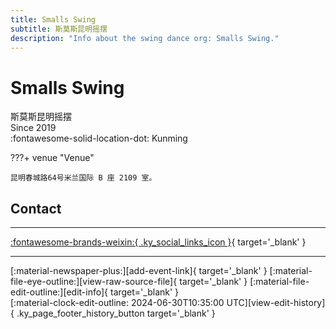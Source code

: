 ```yaml
---
title: Smalls Swing
subtitle: 斯莫斯昆明摇摆
description: "Info about the swing dance org: Smalls Swing."
---
```


# Smalls Swing

斯莫斯昆明摇摆  
Since 2019  
:fontawesome-solid-location-dot: Kunming  


???+ venue "Venue"

    昆明春城路64号米兰国际 B 座 2109 室。  

## Contact


---

 [:fontawesome-brands-weixin:{ .ky_social_links_icon }](# "SmallsSwing斯莫斯昆明摇摆"){ target='_blank' }

---

<div class="ky_page_footer" markdown>
<div class="ky_page_footer_trailing" markdown="span">
[:material-newspaper-plus:][add-event-link]{ target='_blank' }
[:material-file-eye-outline:][view-raw-source-file]{ target='_blank' }
[:material-file-edit-outline:][edit-info]{ target='_blank' }
</div>
<div class="ky_page_footer_leading" markdown="span">
[:material-clock-edit-outline: 2024-06-30T10:35:00 UTC][view-edit-history]{ .ky_page_footer_history_button target='_blank' }
</div>
</div>

[add-event-link]: https://github.com/swingdance/events/issues/new?assignees=&labels=add+event&projects=&template=02-add_entity.yml&title=%5Bcn%5D%20%3CName%3E&region=cn&province=Yunnan&city=Kunming&org_id=smalls-swing "Add Event"
[view-raw-source-file]: https://github.com/swingdance/orgs/blob/main/cn/smalls-swing.json "View Raw Source File"
[edit-info]: https://github.com/swingdance/orgs/issues/new?assignees=&labels=update+org&projects=&template=03-update_entity.yml&title=%5Bcn%5D%20Smalls%20Swing&region=cn&id=smalls-swing&name=Smalls%20Swing "Edit Info"

[view-edit-history]: https://github.com/swingdance/orgs/commits/main/cn/smalls-swing.json "View Edit History"
